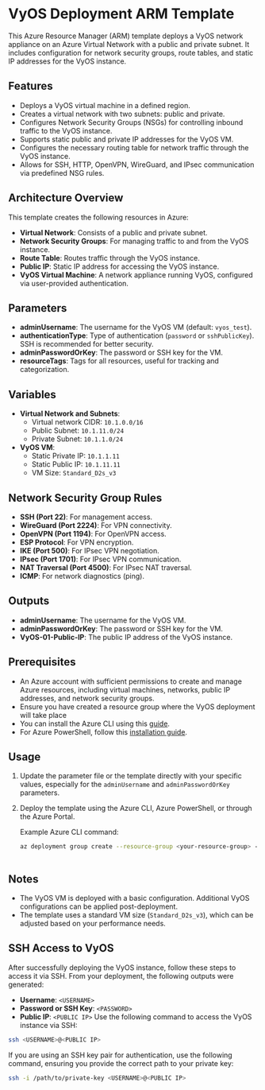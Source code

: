 # VyOS Deployment ARM Template

This Azure Resource Manager (ARM) template deploys a VyOS network appliance on an Azure Virtual Network with a public and private subnet. It includes configuration for network security groups, route tables, and static IP addresses for the VyOS instance.

## Features
- Deploys a VyOS virtual machine in a defined region.
- Creates a virtual network with two subnets: public and private.
- Configures Network Security Groups (NSGs) for controlling inbound traffic to the VyOS instance.
- Supports static public and private IP addresses for the VyOS VM.
- Configures the necessary routing table for network traffic through the VyOS instance.
- Allows for SSH, HTTP, OpenVPN, WireGuard, and IPsec communication via predefined NSG rules.

## Architecture Overview
This template creates the following resources in Azure:
- **Virtual Network**: Consists of a public and private subnet.
- **Network Security Groups**: For managing traffic to and from the VyOS instance.
- **Route Table**: Routes traffic through the VyOS instance.
- **Public IP**: Static IP address for accessing the VyOS instance.
- **VyOS Virtual Machine**: A network appliance running VyOS, configured via user-provided authentication.

## Parameters
- **adminUsername**: The username for the VyOS VM (default: `vyos_test`).
- **authenticationType**: Type of authentication (`password` or `sshPublicKey`). SSH is recommended for better security.
- **adminPasswordOrKey**: The password or SSH key for the VM.
- **resourceTags**: Tags for all resources, useful for tracking and categorization.

## Variables
- **Virtual Network and Subnets**: 
  - Virtual network CIDR: `10.1.0.0/16`
  - Public Subnet: `10.1.11.0/24`
  - Private Subnet: `10.1.1.0/24`
- **VyOS VM**:
  - Static Private IP: `10.1.1.11`
  - Static Public IP: `10.1.11.11`
  - VM Size: `Standard_D2s_v3`

## Network Security Group Rules
- **SSH (Port 22)**: For management access.
- **WireGuard (Port 2224)**: For VPN connectivity.
- **OpenVPN (Port 1194)**: For OpenVPN access.
- **ESP Protocol**: For VPN encryption.
- **IKE (Port 500)**: For IPsec VPN negotiation.
- **IPsec (Port 1701)**: For IPsec VPN communication.
- **NAT Traversal (Port 4500)**: For IPsec NAT traversal.
- **ICMP**: For network diagnostics (ping).

## Outputs
- **adminUsername**: The username for the VyOS VM.
- **adminPasswordOrKey**: The password or SSH key for the VM.
- **VyOS-01-Public-IP**: The public IP address of the VyOS instance.

## Prerequisites
- An Azure account with sufficient permissions to create and manage Azure resources, including virtual machines, networks, public IP addresses, and network security groups.
- Ensure you have created a resource group where the VyOS deployment will take place
- You can install the Azure CLI using this [guide](https://docs.microsoft.com/en-us/cli/azure/install-azure-cli).
- For Azure PowerShell, follow this [installation guide](https://learn.microsoft.com/en-us/powershell/azure/install-az-ps).

## Usage
1. Update the parameter file or the template directly with your specific values, especially for the `adminUsername` and `adminPasswordOrKey` parameters.
2. Deploy the template using the Azure CLI, Azure PowerShell, or through the Azure Portal.
   
   Example Azure CLI command:
   ```bash
   az deployment group create --resource-group <your-resource-group> --template-file vyos-deployment.json
  
## Notes
- The VyOS VM is deployed with a basic configuration. Additional VyOS configurations can be applied post-deployment.
- The template uses a standard VM size (`Standard_D2s_v3`), which can be adjusted based on your performance needs.

## SSH Access to VyOS
After successfully deploying the VyOS instance, follow these steps to access it via SSH.
From your deployment, the following outputs were generated:
- **Username**: `<USERNAME>`
- **Password or SSH Key**: `<PASSWORD>`
- **Public IP**: `<PUBLIC IP>`
Use the following command to access the VyOS instance via SSH:
```bash
ssh <USERNAME>@<PUBLIC IP>
```
If you are using an SSH key pair for authentication, use the following command, ensuring you provide the correct path to your private key:
```bash
ssh -i /path/to/private-key <USERNAME>@<PUBLIC IP>
```
